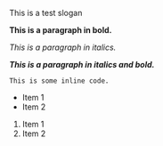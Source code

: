 This is a test slogan

**This is a paragraph in bold.**

_This is a paragraph in italics._

**_This is a paragraph in italics and bold._**

`This is some inline code.`

* Item 1
* Item 2

1. Item 1
2. Item 2